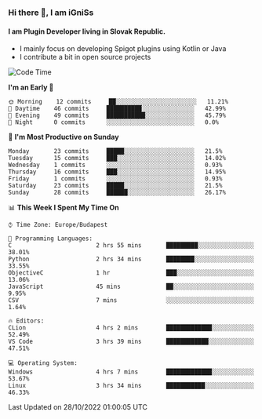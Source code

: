 ### Hi there 👋, I am iGniSs

#### I am Plugin Developer living in Slovak Republic.
- I mainly focus on developing Spigot plugins using Kotlin or Java
- I contribute a bit in open source projects

<!--START_SECTION:waka-->
![Code Time](http://img.shields.io/badge/Code%20Time-943%20hrs%2010%20mins-blue)

**I'm an Early 🐤** 

```text
🌞 Morning    12 commits     ██░░░░░░░░░░░░░░░░░░░░░░░   11.21% 
🌆 Daytime    46 commits     ██████████░░░░░░░░░░░░░░░   42.99% 
🌃 Evening    49 commits     ███████████░░░░░░░░░░░░░░   45.79% 
🌙 Night      0 commits      ░░░░░░░░░░░░░░░░░░░░░░░░░   0.0%

```
📅 **I'm Most Productive on Sunday** 

```text
Monday       23 commits     █████░░░░░░░░░░░░░░░░░░░░   21.5% 
Tuesday      15 commits     ███░░░░░░░░░░░░░░░░░░░░░░   14.02% 
Wednesday    1 commits      ░░░░░░░░░░░░░░░░░░░░░░░░░   0.93% 
Thursday     16 commits     ███░░░░░░░░░░░░░░░░░░░░░░   14.95% 
Friday       1 commits      ░░░░░░░░░░░░░░░░░░░░░░░░░   0.93% 
Saturday     23 commits     █████░░░░░░░░░░░░░░░░░░░░   21.5% 
Sunday       28 commits     ██████░░░░░░░░░░░░░░░░░░░   26.17%

```


📊 **This Week I Spent My Time On** 

```text
⌚︎ Time Zone: Europe/Budapest

💬 Programming Languages: 
C                        2 hrs 55 mins       █████████░░░░░░░░░░░░░░░░   38.01% 
Python                   2 hrs 34 mins       ████████░░░░░░░░░░░░░░░░░   33.55% 
ObjectiveC               1 hr                ███░░░░░░░░░░░░░░░░░░░░░░   13.06% 
JavaScript               45 mins             ██░░░░░░░░░░░░░░░░░░░░░░░   9.95% 
CSV                      7 mins              ░░░░░░░░░░░░░░░░░░░░░░░░░   1.64%

🔥 Editors: 
CLion                    4 hrs 2 mins        █████████████░░░░░░░░░░░░   52.49% 
VS Code                  3 hrs 39 mins       ████████████░░░░░░░░░░░░░   47.51%

💻 Operating System: 
Windows                  4 hrs 7 mins        █████████████░░░░░░░░░░░░   53.67% 
Linux                    3 hrs 34 mins       ███████████░░░░░░░░░░░░░░   46.33%

```


 Last Updated on 28/10/2022 01:00:05 UTC
<!--END_SECTION:waka-->